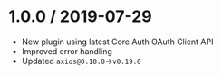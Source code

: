 1.0.0 / 2019-07-29
==================

* New plugin using latest Core Auth OAuth Client API
* Improved error handling
* Updated `axios@0.18.0`->`v0.19.0`
